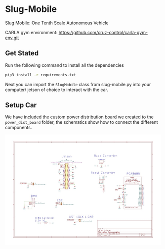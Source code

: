 # Slug-Mobile

Slug Mobile: One Tenth Scale Autonomous Vehicle

CARLA gym environment: <https://github.com/cruz-control/carla-gym-env.git>

## Get Stated

Run the following command to install all the dependencies

```bash
pip3 install -r requirements.txt
```

Next you can import the `SlugMobile` class from slug-mobile.py into your computer/ jetson of choice to interact with the car.

## Setup Car

We have included the custom power distribution board we created to the `power_dist_board` folder, the schematics show how to connect the different components.

![power distribution board](img/power_board.jpg)
